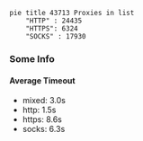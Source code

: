 
```mermaid
pie title 43713 Proxies in list
    "HTTP" : 24435
    "HTTPS": 6324
    "SOCKS" : 17930
```

### Some Info
#### Average Timeout

- mixed: 3.0s
- http: 1.5s
- https: 8.6s
- socks: 6.3s